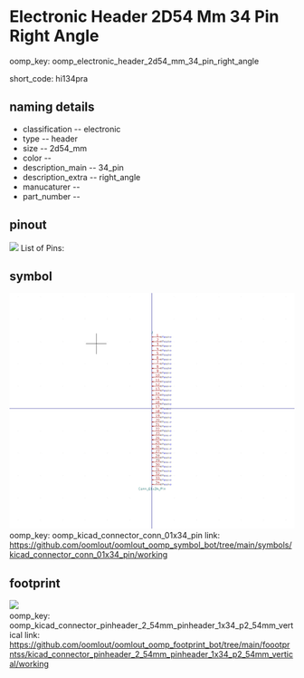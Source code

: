 # Electronic Header 2D54 Mm 34 Pin Right Angle
oomp_key: oomp_electronic_header_2d54_mm_34_pin_right_angle  

short_code: hi134pra
## naming details
* classification -- electronic
* type -- header
* size -- 2d54_mm
* color -- 
* description_main -- 34_pin
* description_extra -- right_angle
* manucaturer -- 
* part_number -- 
## pinout
![](working_pinout_600.png)
List of Pins:

## symbol

![](symbol/0/working/working_600.png)  
oomp_key: oomp_kicad_connector_conn_01x34_pin
link: https://github.com/oomlout/oomlout_oomp_symbol_bot/tree/main/symbols/kicad_connector_conn_01x34_pin/working


## footprint

![](footprint/0/working/working_600.png)  
oomp_key: oomp_kicad_connector_pinheader_2_54mm_pinheader_1x34_p2_54mm_vertical
link: https://github.com/oomlout/oomlout_oomp_footprint_bot/tree/main/foootprntss/kicad_connector_pinheader_2_54mm_pinheader_1x34_p2_54mm_vertical/working
